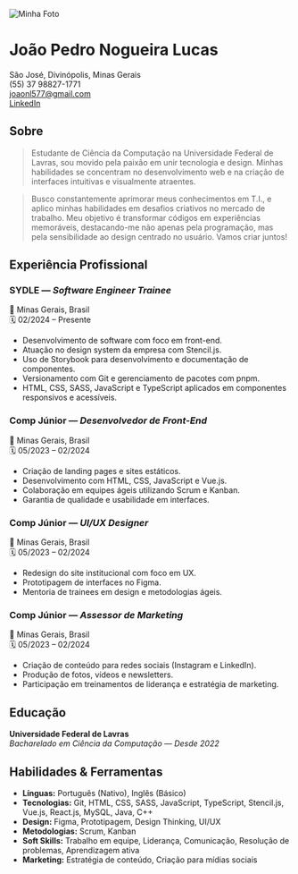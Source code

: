 ![Minha Foto](assets/profile-picture.jpeg)

# João Pedro Nogueira Lucas

São José, Divinópolis, Minas Gerais  
(55) 37 98827-1771  
joaonl577@gmail.com  
[LinkedIn](https://www.linkedin.com/in/jo%C3%A3o-pedro-nogueira-235269231/)  

## Sobre

> Estudante de Ciência da Computação na Universidade Federal de Lavras, sou movido pela paixão em unir tecnologia e design. Minhas habilidades se concentram no desenvolvimento web e na criação de interfaces intuitivas e visualmente atraentes.

> Busco constantemente aprimorar meus conhecimentos em T.I., e aplico minhas habilidades em desafios criativos no mercado de trabalho. Meu objetivo é transformar códigos em experiências memoráveis, destacando-me não apenas pela programação, mas pela sensibilidade ao design centrado no usuário. Vamos criar juntos!

## Experiência Profissional

### **SYDLE** — *Software Engineer Trainee*  
📍 Minas Gerais, Brasil  
🗓️ 02/2024 – Presente  

- Desenvolvimento de software com foco em front-end.
- Atuação no design system da empresa com Stencil.js.
- Uso de Storybook para desenvolvimento e documentação de componentes.
- Versionamento com Git e gerenciamento de pacotes com pnpm.
- HTML, CSS, SASS, JavaScript e TypeScript aplicados em componentes responsivos e acessíveis.

### **Comp Júnior** — *Desenvolvedor de Front-End*  
📍 Minas Gerais, Brasil  
🗓️ 05/2023 – 02/2024  

- Criação de landing pages e sites estáticos.
- Desenvolvimento com HTML, CSS, JavaScript e Vue.js.
- Colaboração em equipes ágeis utilizando Scrum e Kanban.
- Garantia de qualidade e usabilidade em interfaces.

### **Comp Júnior** — *UI/UX Designer*  
📍 Minas Gerais, Brasil  
🗓️ 05/2023 – 02/2024  

- Redesign do site institucional com foco em UX.
- Prototipagem de interfaces no Figma.
- Mentoria de trainees em design e metodologias ágeis.

### **Comp Júnior** — *Assessor de Marketing*  
📍 Minas Gerais, Brasil  
🗓️ 05/2023 – 02/2024  

- Criação de conteúdo para redes sociais (Instagram e LinkedIn).
- Produção de fotos, vídeos e newsletters.
- Participação em treinamentos de liderança e estratégia de marketing.

## Educação

**Universidade Federal de Lavras**  
*Bacharelado em Ciência da Computação* — *Desde 2022*

## Habilidades & Ferramentas

* **Línguas:** Português (Nativo), Inglês (Básico)  
* **Tecnologias:** Git, HTML, CSS, SASS, JavaScript, TypeScript, Stencil.js, Vue.js, React.js, MySQL, Java, C++  
* **Design:** Figma, Prototipagem, Design Thinking, UI/UX  
* **Metodologias:** Scrum, Kanban  
* **Soft Skills:** Trabalho em equipe, Liderança, Comunicação, Resolução de problemas, Aprendizagem ativa  
* **Marketing:** Estratégia de conteúdo, Criação para mídias sociais